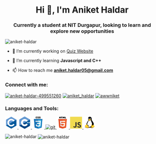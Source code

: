 <h1 align="center">Hi 👋, I'm Aniket Haldar</h1>
<h3 align="center">Currently a student at NIT Durgapur, looking to learn and explore new opportunities</h3>

<p align="left"> <img src="https://komarev.com/ghpvc/?username=aniket-haldar&label=Profile%20views&color=0e75b6&style=flat" alt="aniket-haldar" /> </p>

- 🔭 I’m currently working on [Quiz Website](https://aniket-haldar.github.io/quizapp/)

- 🌱 I’m currently learning **Javascript and C++**

- 📫 How to reach me **aniket.haldar05@gmail.com**

<h3 align="left">Connect with me:</h3>
<p align="left">
<a href="https://linkedin.com/in/aniket-haldar-499551260" target="blank"><img align="center" src="https://raw.githubusercontent.com/rahuldkjain/github-profile-readme-generator/master/src/images/icons/Social/linked-in-alt.svg" alt="aniket-haldar-499551260" height="30" width="40" /></a>
<a href="https://www.codechef.com/users/aniket_haldar" target="blank"><img align="center" src="https://cdn.jsdelivr.net/npm/simple-icons@3.1.0/icons/codechef.svg" alt="aniket_haldar" height="30" width="40" /></a>
<a href="https://codeforces.com/profile/awwniket" target="blank"><img align="center" src="https://raw.githubusercontent.com/rahuldkjain/github-profile-readme-generator/master/src/images/icons/Social/codeforces.svg" alt="awwniket" height="30" width="40" /></a>
</p>

<h3 align="left">Languages and Tools:</h3>
<p align="left"> <a href="https://www.cprogramming.com/" target="_blank" rel="noreferrer"> <img src="https://raw.githubusercontent.com/devicons/devicon/master/icons/c/c-original.svg" alt="c" width="40" height="40"/> </a> <a href="https://www.w3schools.com/cpp/" target="_blank" rel="noreferrer"> <img src="https://raw.githubusercontent.com/devicons/devicon/master/icons/cplusplus/cplusplus-original.svg" alt="cplusplus" width="40" height="40"/> </a> <a href="https://www.w3schools.com/css/" target="_blank" rel="noreferrer"> <img src="https://raw.githubusercontent.com/devicons/devicon/master/icons/css3/css3-original-wordmark.svg" alt="css3" width="40" height="40"/> </a> <a href="https://git-scm.com/" target="_blank" rel="noreferrer"> <img src="https://www.vectorlogo.zone/logos/git-scm/git-scm-icon.svg" alt="git" width="40" height="40"/> </a> <a href="https://www.w3.org/html/" target="_blank" rel="noreferrer"> <img src="https://raw.githubusercontent.com/devicons/devicon/master/icons/html5/html5-original-wordmark.svg" alt="html5" width="40" height="40"/> </a> <a href="https://developer.mozilla.org/en-US/docs/Web/JavaScript" target="_blank" rel="noreferrer"> <img src="https://raw.githubusercontent.com/devicons/devicon/master/icons/javascript/javascript-original.svg" alt="javascript" width="40" height="40"/> </a> <a href="https://www.linux.org/" target="_blank" rel="noreferrer"> <img src="https://raw.githubusercontent.com/devicons/devicon/master/icons/linux/linux-original.svg" alt="linux" width="40" height="40"/> </a> </p>

<p><img align="left" src="https://github-readme-stats.vercel.app/api/top-langs?username=aniket-haldar&show_icons=true&locale=en&layout=compact" alt="aniket-haldar" /></p>

<p>&nbsp;<img align="center" src="https://github-readme-stats.vercel.app/api?username=aniket-haldar&show_icons=true&locale=en" alt="aniket-haldar" /></p>
